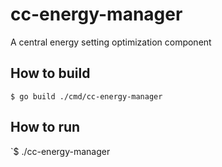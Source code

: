 # cc-energy-manager
A central energy setting optimization component

## How to build
`$ go build ./cmd/cc-energy-manager`

## How to run
`$ ./cc-energy-manager
